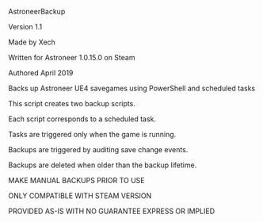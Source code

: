 AstroneerBackup

Version 1.1

Made by Xech

Written for Astroneer 1.0.15.0 on Steam

Authored April 2019

Backs up Astroneer UE4 savegames using PowerShell and scheduled tasks

This script creates two backup scripts.

Each script corresponds to a scheduled task.

Tasks are triggered only when the game is running.

Backups are triggered by auditing save change events.

Backups are deleted when older than the backup lifetime.

MAKE MANUAL BACKUPS PRIOR TO USE

ONLY COMPATIBLE WITH STEAM VERSION

PROVIDED AS-IS WITH NO GUARANTEE EXPRESS OR IMPLIED
